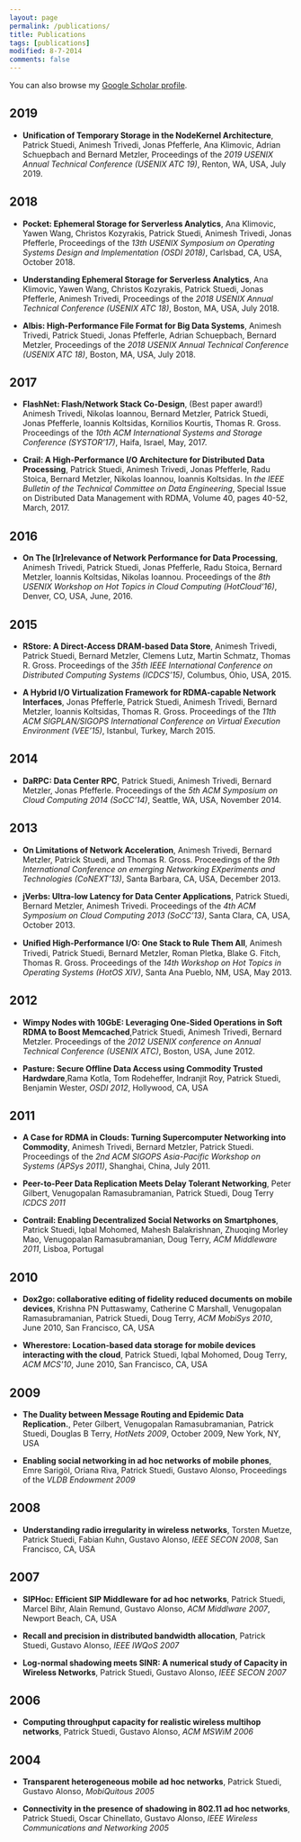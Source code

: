 ```yaml
---
layout: page
permalink: /publications/
title: Publications
tags: [publications]
modified: 8-7-2014
comments: false
---
```


You can also browse my <a href="https://scholar.google.com/citations?user=T_8XkMEAAAAJ&hl=en" target="_blank">Google Scholar profile</a>.

## 2019

  * **Unification of Temporary Storage in the NodeKernel Architecture**, Patrick Stuedi, Animesh Trivedi, Jonas Pfefferle, Ana Klimovic, Adrian Schuepbach and Bernard Metzler, Proceedings of the *2019 USENIX Annual Technical Conference (USENIX ATC 19)*, Renton, WA, USA, July 2019. 

## 2018

  * **Pocket: Ephemeral Storage for Serverless Analytics**, Ana Klimovic, Yawen Wang, Christos Kozyrakis, Patrick Stuedi, Animesh Trivedi, Jonas Pfefferle, Proceedings of the *13th USENIX Symposium on Operating Systems Design and Implementation (OSDI 2018)*, Carlsbad, CA, USA, October 2018.

  * **Understanding Ephemeral Storage for Serverless Analytics**, Ana Klimovic, Yawen Wang, Christos Kozyrakis, Patrick Stuedi, Jonas Pfefferle, Animesh Trivedi, Proceedings of the *2018 USENIX Annual Technical Conference (USENIX ATC 18)*, Boston, MA, USA, July 2018. 

  * **Albis: High-Performance File Format for Big Data Systems**, Animesh Trivedi, Patrick Stuedi, Jonas Pfefferle, Adrian Schuepbach, Bernard Metzler, Proceedings of the *2018 USENIX Annual Technical Conference (USENIX ATC 18)*, Boston, MA, USA, July 2018. 

## 2017

  * **FlashNet: Flash/Network Stack Co-Design**, (Best paper award!) Animesh Trivedi, Nikolas Ioannou, Bernard Metzler, Patrick Stuedi, Jonas Pfefferle, Ioannis Koltsidas, Kornilios Kourtis, Thomas R. Gross. Proceedings of the *10th ACM International Systems and Storage Conference (SYSTOR’17)*, Haifa, Israel, May, 2017.

  * **Crail: A High-Performance I/O Architecture for Distributed Data Processing**, Patrick Stuedi, Animesh Trivedi, Jonas Pfefferle, Radu Stoica, Bernard Metzler, Nikolas Ioannou, Ioannis Koltsidas. In *the IEEE Bulletin of the Technical Committee on Data Engineering*, Special Issue on Distributed Data Management with RDMA, Volume 40, pages 40-52, March, 2017.

## 2016

  * **On The [Ir]relevance of Network Performance for Data Processing**, Animesh Trivedi, Patrick Stuedi, Jonas Pfefferle, Radu Stoica, Bernard Metzler, Ioannis Koltsidas, Nikolas Ioannou. Proceedings of the *8th USENIX Workshop on Hot Topics in Cloud Computing (HotCloud‘16)*, Denver, CO, USA, June, 2016.

## 2015

  * **RStore: A Direct-Access DRAM-based Data Store**, Animesh Trivedi, Patrick Stuedi, Bernard Metzler, Clemens Lutz, Martin Schmatz, Thomas R. Gross. Proceedings of the *35th IEEE International Conference on Distributed Computing Systems (ICDCS’15)*, Columbus, Ohio, USA, 2015.

  * **A Hybrid I/O Virtualization Framework for RDMA-capable Network Interfaces**, Jonas Pfefferle, Patrick Stuedi, Animesh Trivedi, Bernard Metzler, Ioannis Koltsidas, Thomas R. Gross. Proceedings of the *11th ACM SIGPLAN/SIGOPS International Conference on Virtual Execution Environment (VEE’15)*, Istanbul, Turkey, March 2015.

## 2014

  * **DaRPC: Data Center RPC**, Patrick Stuedi, Animesh Trivedi, Bernard Metzler, Jonas Pfefferle. Proceedings of the *5th ACM Symposium on Cloud Computing 2014 (SoCC’14)*, Seattle, WA, USA, November 2014.

## 2013

  * **On Limitations of Network Acceleration**, Animesh Trivedi, Bernard Metzler, Patrick Stuedi, and Thomas R. Gross. Proceedings of the *9th International Conference on emerging Networking EXperiments and Technologies (CoNEXT’13)*, Santa Barbara, CA, USA, December 2013.

  * **jVerbs: Ultra-low Latency for Data Center Applications**, Patrick Stuedi, Bernard Metzler, Animesh Trivedi. Proceedings of the *4th ACM Symposium on Cloud Computing 2013 (SoCC’13)*, Santa Clara, CA, USA, October 2013.

  * **Uniﬁed High-Performance I/O: One Stack to Rule Them All**, Animesh Trivedi, Patrick Stuedi, Bernard Metzler, Roman Pletka, Blake G. Fitch, Thomas R. Gross. Proceedings of the *14th Workshop on Hot Topics in Operating Systems (HotOS XIV)*, Santa Ana Pueblo, NM, USA, May 2013.

## 2012

  * **Wimpy Nodes with 10GbE: Leveraging One-Sided Operations in Soft RDMA to Boost Memcached**,Patrick Stuedi, Animesh Trivedi, Bernard Metzler. Proceedings of the *2012 USENIX conference on Annual Technical Conference (USENIX ATC)*, Boston, USA, June 2012.

  * **Pasture: Secure Offline Data Access using Commodity Trusted Hardwdare**,Rama Kotla, Tom Rodeheffer, Indranjit Roy, Patrick Stuedi, Benjamin Wester, *OSDI 2012*, Hollywood, CA, USA

## 2011

  * **A Case for RDMA in Clouds: Turning Supercomputer Networking into Commodity**, Animesh Trivedi, Bernard Metzler, Patrick Stuedi. Proceedings of the *2nd ACM SIGOPS Asia-Pacific Workshop on Systems (APSys 2011)*, Shanghai, China, July 2011.

  * **Peer-to-Peer Data Replication Meets Delay Tolerant Networking**, Peter Gilbert, Venugopalan Ramasubramanian, Patrick Stuedi, Doug Terry *ICDCS 2011*

  * **Contrail: Enabling Decentralized Social Networks on Smartphones**, Patrick Stuedi, Iqbal Mohomed, Mahesh Balakrishnan, Zhuoqing Morley Mao, Venugopalan Ramasubramanian, Doug Terry, *ACM Middleware 2011*, Lisboa, Portugal

## 2010

  * **Dox2go: collaborative editing of fidelity reduced documents on mobile devices**, Krishna PN Puttaswamy, Catherine C Marshall, Venugopalan Ramasubramanian, Patrick Stuedi, Doug Terry, *ACM MobiSys 2010*, June 2010, San Francisco, CA, USA

  * **Wherestore: Location-based data storage for mobile devices interacting with the cloud**, Patrick Stuedi, Iqbal Mohomed, Doug Terry, *ACM MCS'10*, June 2010, San Francisco, CA, USA

## 2009

  * **The Duality between Message Routing and Epidemic Data Replication.**, Peter Gilbert, Venugopalan Ramasubramanian, Patrick Stuedi, Douglas B Terry, *HotNets 2009*, October 2009, New York, NY, USA

  * **Enabling social networking in ad hoc networks of mobile phones**, Emre Sarigöl, Oriana Riva, Patrick Stuedi, Gustavo Alonso, Proceedings of the *VLDB Endowment 2009*

## 2008

  * **Understanding radio irregularity in wireless networks**, Torsten Muetze, Patrick Stuedi, Fabian Kuhn, Gustavo Alonso, *IEEE SECON 2008*, San Francisco, CA, USA

## 2007

  * **SIPHoc: Efficient SIP Middleware for ad hoc networks**, Patrick Stuedi, Marcel Bihr, Alain Remund, Gustavo Alonso, *ACM Middlware 2007*, Newport Beach, CA, USA

  * **Recall and precision in distributed bandwidth allocation**, Patrick Stuedi, Gustavo Alonso, *IEEE IWQoS 2007*

  * **Log-normal shadowing meets SINR: A numerical study of Capacity in Wireless Networks**, Patrick Stuedi, Gustavo Alonso, *IEEE SECON 2007*

## 2006

  * **Computing throughput capacity for realistic wireless multihop networks**, Patrick Stuedi, Gustavo Alonso, *ACM MSWiM 2006*

## 2004

  * **Transparent heterogeneous mobile ad hoc networks**, Patrick Stuedi, Gustavo Alonso, *MobiQuitous 2005*

  * **Connectivity in the presence of shadowing in 802.11 ad hoc networks**, Patrick Stuedi, Oscar Chinellato, Gustavo Alonso, *IEEE Wireless Communications and Networking 2005*

